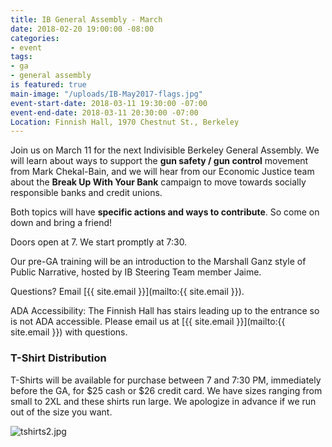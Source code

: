 ```yaml
---
title: IB General Assembly - March
date: 2018-02-20 19:00:00 -08:00
categories:
- event
tags:
- ga
- general assembly
is featured: true
main-image: "/uploads/IB-May2017-flags.jpg"
event-start-date: 2018-03-11 19:30:00 -07:00
event-end-date: 2018-03-11 20:30:00 -07:00
Location: Finnish Hall, 1970 Chestnut St., Berkeley
---
```


Join us on March 11 for the next Indivisible Berkeley General Assembly. We will learn about ways to support the **gun safety / gun control** movement from Mark Chekal-Bain, and we will hear from our Economic Justice team about the **Break Up With Your Bank** campaign to move towards socially responsible banks and credit unions.

Both topics will have **specific actions and ways to contribute**. So come on down and bring a friend!

Doors open at 7. We start promptly at 7:30.

Our pre-GA training will be an introduction to the Marshall Ganz style of Public Narrative, hosted by IB Steering Team member Jaime.

Questions? Email [{{ site.email }}](mailto:{{ site.email }}).

ADA Accessibility: The Finnish Hall has stairs leading up to the entrance so is not ADA accessible. Please email us at [{{ site.email }}](mailto:{{ site.email }}) with questions.

### T-Shirt Distribution

T-Shirts will be available for purchase between 7 and 7:30 PM, immediately before the GA, for $25 cash or $26 credit card. We have sizes ranging from small to 2XL and these shirts run large. We apologize in advance if we run out of the size you want.

![tshirts2.jpg](/uploads/tshirts2.jpg)